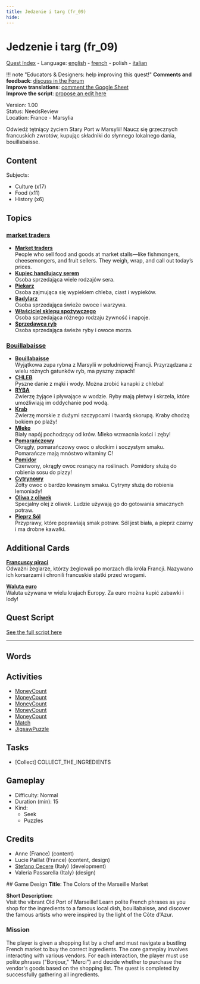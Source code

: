 ```yaml
---
title: Jedzenie i targ (fr_09)
hide:
---
```


# Jedzenie i targ (fr_09)
[Quest Index](./index.pl.md) - Language: [english](./fr_09.md) - [french](./fr_09.fr.md) - polish - [italian](./fr_09.it.md)

!!! note "Educators & Designers: help improving this quest!"
    **Comments and feedback**: [discuss in the Forum](https://antura.discourse.group/t/fr-09-the-colors-of-the-marseille-market/28/1)  
    **Improve translations**: [comment the Google Sheet](https://docs.google.com/spreadsheets/d/1FPFOy8CHor5ArSg57xMuPAG7WM27-ecDOiU-OmtHgjw/edit?gid=1243903291#gid=1243903291)  
    **Improve the script**: [propose an edit here](https://github.com/vgwb/Antura/blob/main/Assets/_discover/_quests/FR_09%20Food%20&%20Market/FR_09%20Food%20&%20Market%20-%20Yarn%20Script.yarn)  

Version: 1.00  
Status: NeedsReview  
Location: France - Marsylia

Odwiedź tętniący życiem Stary Port w Marsylii! Naucz się grzecznych francuskich zwrotów, kupując składniki do słynnego lokalnego dania, bouillabaisse.

## Content
Subjects: 

  - Culture (x17)
  - Food (x11)
  - History (x6)

## Topics
### [market traders](../topics/index.md#marketers)

  - **[Market traders](../cards/index.md#market_traders)**  
    People who sell food and goods at market stalls—like fishmongers, cheesemongers, and fruit sellers. They weigh, wrap, and call out today’s prices.  
  - **[Kupiec handlujący serem](../cards/index.md#person_cheesemonger)**  
    Osoba sprzedająca wiele rodzajów sera.  
  - **[Piekarz](../cards/index.md#person_baker)**  
    Osoba zajmująca się wypiekiem chleba, ciast i wypieków.  
  - **[Badylarz](../cards/index.md#person_greengrocer)**  
    Osoba sprzedająca świeże owoce i warzywa.  
  - **[Właściciel sklepu spożywczego](../cards/index.md#person_grocer)**  
    Osoba sprzedająca różnego rodzaju żywność i napoje.  
  - **[Sprzedawca ryb](../cards/index.md#person_fishmonger)**  
    Osoba sprzedająca świeże ryby i owoce morza.  
### [Bouillabaisse](../topics/index.md#bouillabaisse)

  - **[Bouillabaisse](../cards/index.md#bouillabaisse)**  
    Wyjątkowa zupa rybna z Marsylii w południowej Francji. Przyrządzana z wielu różnych gatunków ryb, ma pyszny zapach!  
  - **[CHLEB](../cards/index.md#food_bread)**  
    Pyszne danie z mąki i wody. Można zrobić kanapki z chleba!  
  - **[RYBA](../cards/index.md#food_fish)**  
    Zwierzę żyjące i pływające w wodzie. Ryby mają płetwy i skrzela, które umożliwiają im oddychanie pod wodą.  
  - **[Krab](../cards/index.md#food_crab)**  
    Zwierzę morskie z dużymi szczypcami i twardą skorupą. Kraby chodzą bokiem po plaży!  
  - **[Mleko](../cards/index.md#food_milk)**  
    Biały napój pochodzący od krów. Mleko wzmacnia kości i zęby!  
  - **[Pomarańczowy](../cards/index.md#food_orange)**  
    Okrągły, pomarańczowy owoc o słodkim i soczystym smaku. Pomarańcze mają mnóstwo witaminy C!  
  - **[Pomidor](../cards/index.md#food_tomato)**  
    Czerwony, okrągły owoc rosnący na roślinach. Pomidory służą do robienia sosu do pizzy!  
  - **[Cytrynowy](../cards/index.md#food_lemon)**  
    Żółty owoc o bardzo kwaśnym smaku. Cytryny służą do robienia lemoniady!  
  - **[Oliwa z oliwek](../cards/index.md#food_olive_oil)**  
    Specjalny olej z oliwek. Ludzie używają go do gotowania smacznych potraw.  
  - **[Pieprz Sól](../cards/index.md#food_pepper_salt)**  
    Przyprawy, które poprawiają smak potraw. Sól jest biała, a pieprz czarny i ma drobne kawałki.  

## Additional Cards
**[Francuscy piraci](../cards/index.md#pirates)**  
Odważni żeglarze, którzy żeglowali po morzach dla króla Francji. Nazywano ich korsarzami i chronili francuskie statki przed wrogami.  

**[Waluta euro](../cards/index.md#currency_euro)**  
Waluta używana w wielu krajach Europy. Za euro można kupić zabawki i lody!  

## Quest Script

[See the full script here](./fr_09-script.pl.md)

---

## Words
## Activities
- [MoneyCount](../activities/index.md#MoneyCount)
- [MoneyCount](../activities/index.md#MoneyCount)
- [MoneyCount](../activities/index.md#MoneyCount)
- [MoneyCount](../activities/index.md#MoneyCount)
- [MoneyCount](../activities/index.md#MoneyCount)
- [Match](../activities/index.md#Match)
- [JigsawPuzzle](../activities/index.md#JigsawPuzzle)

## Tasks
- [Collect] COLLECT_THE_INGREDIENTS
## Gameplay
- Difficulty: Normal
- Duration (min): 15
- Kind:
  - Seek
  - Puzzles
## Credits
- Anne (France) (content)
- Lucie Paillat (France) (content, design)
- [Stefano Cecere](https://stefanocecere.com) (Italy) (development)
- Valeria Passarella (Italy) (design)

## Game Design
**Title**: The Colors of the Marseille Market

**Short Description:**  
Visit the vibrant Old Port of Marseille! Learn polite French phrases as you shop for the ingredients to a famous local dish, bouillabaisse, and discover the famous artists who were inspired by the light of the Côte d'Azur.

### Mission
The player is given a shopping list by a chef and must navigate a bustling French market to buy the correct ingredients. The core gameplay involves interacting with various vendors. For each interaction, the player must use polite phrases ("Bonjour," "Merci") and decide whether to purchase the vendor's goods based on the shopping list. The quest is completed by successfully gathering all ingredients.

